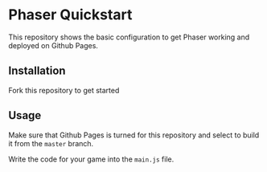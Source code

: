 # Phaser Quickstart
This repository shows the basic configuration to get Phaser working and deployed on Github Pages.

## Installation
Fork this repository to get started

## Usage
Make sure that Github Pages is turned for this repository and select to build it from the `master` branch.

Write the code for your game into the `main.js` file.